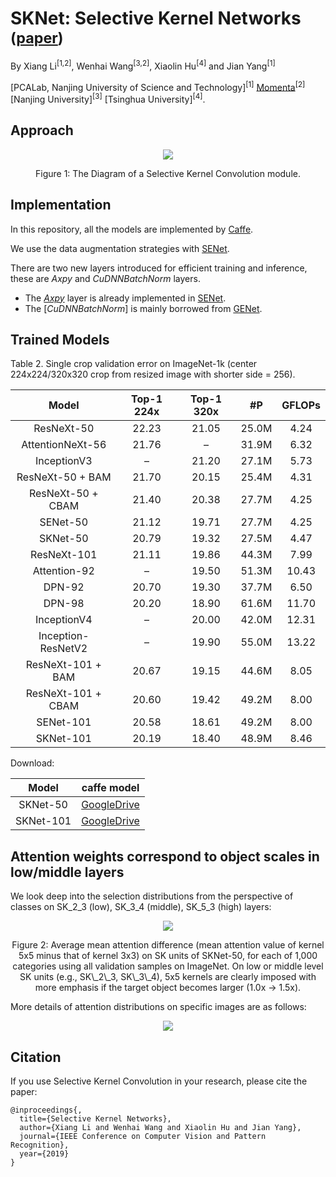 # SKNet: Selective Kernel Networks <sub>([paper](https://arxiv.org/pdf/1903.06586.pdf))</sub>
By Xiang Li<sup>[1,2]</sup>, Wenhai Wang<sup>[3,2]</sup>, Xiaolin Hu<sup>[4]</sup> and Jian Yang<sup>[1]</sup>

[PCALab, Nanjing University of Science and Technology]<sup>[1]</sup> [Momenta](https://momenta.ai/)<sup>[2]</sup> [Nanjing University]<sup>[3]</sup> [Tsinghua University]<sup>[4]</sup>.

## Approach
<div align="center">
  <img src="https://github.com/implus/SKNet/blob/master/figures/sknet.jpg">
</div>
<p align="center">
  Figure 1: The Diagram of a Selective Kernel Convolution module.
</p>


## Implementation
In this repository, all the models are implemented by [Caffe](https://github.com/BVLC/caffe).
 
We use the data augmentation strategies with [SENet](https://github.com/hujie-frank/SENet). 

There are two new layers introduced for efficient training and inference, these are *Axpy* and *CuDNNBatchNorm* layers.  
+ The [*Axpy*](https://github.com/hujie-frank/SENet/blob/master/src/caffe/layers/) layer is already implemented in [SENet](https://github.com/hujie-frank/SENet).
+ The [*CuDNNBatchNorm*] is mainly borrowed from [GENet](https://github.com/hujie-frank/GENet).

## Trained Models
Table 2. Single crop validation error on ImageNet-1k (center 224x224/320x320 crop from resized image with shorter side = 256). 

| Model | Top-1 224x | Top-1 320x | #P | GFLOPs | 
|:-:|:-:|:-:|:-:|:-:|
|ResNeXt-50        |22.23|21.05|25.0M|4.24|
|AttentionNeXt-56  |21.76|–    |31.9M|6.32|
|InceptionV3       |–    |21.20|27.1M|5.73|
|ResNeXt-50 + BAM  |21.70|20.15|25.4M|4.31|
|ResNeXt-50 + CBAM |21.40|20.38|27.7M|4.25|
|SENet-50          |21.12|19.71|27.7M|4.25|
|SKNet-50          |20.79|19.32|27.5M|4.47|
|ResNeXt-101       |21.11|19.86|44.3M|7.99|
|Attention-92      | –   |19.50|51.3M|10.43|
|DPN-92            |20.70|19.30|37.7M|6.50|
|DPN-98            |20.20|18.90|61.6M|11.70|
|InceptionV4       | –   |20.00|42.0M|12.31|
|Inception-ResNetV2| –   |19.90|55.0M|13.22|
|ResNeXt-101 + BAM |20.67|19.15|44.6M|8.05|
|ResNeXt-101 + CBAM|20.60|19.42|49.2M|8.00|
|SENet-101         |20.58|18.61|49.2M|8.00|
|SKNet-101         |20.19|18.40|48.9M|8.46|

Download:

|Model|caffe model|
|:-:|:-:|
|SKNet-50|[GoogleDrive](https://drive.google.com/file/d/1EKanqFkqoU3L6vgSLW3GjPciesZ2rrUH/view?usp=sharing)|
|SKNet-101|[GoogleDrive]()|

## Attention weights correspond to object scales in low/middle layers
We look deep into the selection distributions from the perspective of classes on SK_2_3 (low), SK_3_4 (middle), SK_5_3 (high) layers:
<div align="center">
  <img src="https://github.com/implus/SKNet/blob/master/figures/cls_attention_diff.jpg">
</div>
<p align="center">
  Figure 2: Average mean attention difference (mean attention value of kernel 5x5 minus that of kernel 3x3) on SK units of SKNet-50, for each of 1,000 categories using all validation samples on ImageNet. On low or middle level SK units (e.g., SK\_2\_3, SK\_3\_4), 5x5 kernels are clearly imposed with more emphasis if the target object becomes larger (1.0x -> 1.5x).
</p>

More details of attention distributions on specific images are as follows:
<div align="center">
  <img src="https://github.com/implus/SKNet/blob/master/figures/pics_attention_3_scales.png">
</div>



## Citation

If you use Selective Kernel Convolution in your research, please cite the paper:
    
    @inproceedings{,
      title={Selective Kernel Networks},
      author={Xiang Li and Wenhai Wang and Xiaolin Hu and Jian Yang},
      journal={IEEE Conference on Computer Vision and Pattern Recognition},
      year={2019}
    }
